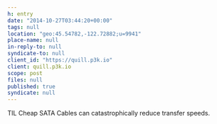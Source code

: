 ```yaml
---
h: entry
date: "2014-10-27T03:44:20+00:00"
tags: null
location: "geo:45.54782,-122.72882;u=9941"
place-name: null
in-reply-to: null
syndicate-to: null
client_id: "https://quill.p3k.io"
client: quill.p3k.io
scope: post
files: null
published: true
syndicate: null
---
```

TIL Cheap SATA Cables can catastrophically reduce transfer speeds.